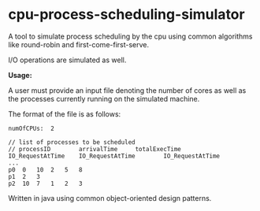 # cpu-process-scheduling-simulator
A tool to simulate process scheduling by the cpu using common algorithms like round-robin and first-come-first-serve. 

I/O operations are simulated as well.

**Usage:**

A user must provide an input file denoting the number of cores as well as the processes currently running on the simulated machine. 

The format of the file is as follows: 

```
numOfCPUs:	2

// list of processes to be scheduled
// processID		arrivalTime		totalExecTime		IO_RequestAtTime 	IO_RequestAtTime		IO_RequestAtTime		...
p0	0	10	2	5	8
p1	2	3
p2	10	7	1	2	3

```

Written in java using common object-oriented design patterns. 


